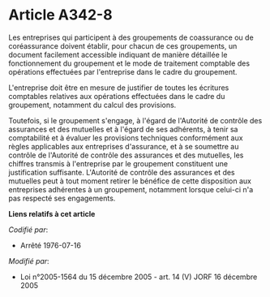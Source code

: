 # Article A342-8

Les entreprises qui participent à des groupements de coassurance ou de coréassurance doivent établir, pour chacun de ces
groupements, un document facilement accessible indiquant de manière détaillée le fonctionnement du groupement et le mode de
traitement comptable des opérations effectuées par l'entreprise dans le cadre du groupement.

L'entreprise doit être en mesure de justifier de toutes les écritures comptables relatives aux opérations effectuées dans le
cadre du groupement, notamment du calcul des provisions.

Toutefois, si le groupement s'engage, à l'égard de l'Autorité de contrôle des assurances et des mutuelles et à l'égard de ses
adhérents, à tenir sa comptabilité et à évaluer les provisions techniques conformément aux règles applicables aux entreprises
d'assurance, et à se soumettre au contrôle de l'Autorité de contrôle des assurances et des mutuelles, les chiffres transmis à
l'entreprise par le groupement constituent une justification suffisante. L'Autorité de contrôle des assurances et des
mutuelles peut à tout moment retirer le bénéfice de cette disposition aux entreprises adhérentes à un groupement, notamment
lorsque celui-ci n'a pas respecté ses engagements.

**Liens relatifs à cet article**

_Codifié par_:

  - Arrêté 1976-07-16

_Modifié par_:

  - Loi n°2005-1564 du 15 décembre 2005 - art. 14 (V) JORF 16 décembre 2005
